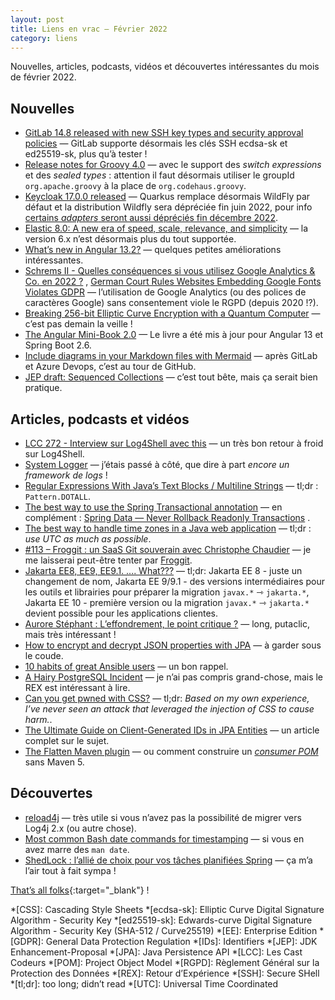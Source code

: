 ```yaml
---
layout: post
title: Liens en vrac — Février 2022
category: liens
---
```


Nouvelles, articles, podcasts, vidéos et découvertes intéressantes du mois de février 2022.

## Nouvelles

- [GitLab 14.8 released with new SSH key types and security approval policies](https://about.gitlab.com/releases/2022/02/22/gitlab-14-8-released/)
  — GitLab supporte désormais les clés SSH ecdsa-sk et ed25519-sk, plus qu’à tester !
- [Release notes for Groovy 4.0](https://groovy-lang.org/releasenotes/groovy-4.0.html)
  — avec le support des _switch expressions_ et des _sealed types_ : attention il faut désormais utiliser le groupId
  `org.apache.groovy` à la place de `org.codehaus.groovy`.
- [Keycloak 17.0.0 released](https://www.keycloak.org/2022/02/keycloak-1700-released)
  — Quarkus remplace désormais WildFly par défaut et la distribution Wildfly sera dépréciée fin juin 2022, pour info
  [certains _adapters_ seront aussi dépréciés fin décembre 2022](https://www.keycloak.org/2022/02/adapter-deprecation).
- [Elastic 8.0: A new era of speed, scale, relevance, and simplicity](https://www.elastic.co/blog/whats-new-elastic-8-0-0)
  — la version 6.x n’est désormais plus du tout supportée.
- [What’s new in Angular 13.2?](https://blog.ninja-squad.com/2022/01/27/what-is-new-angular-13.2/)
  — quelques petites améliorations intéressantes.
- [Schrems II - Quelles conséquences si vous utilisez Google Analytics & Co. en 2022 ?](https://blog.ostraca.fr/schrems-ii-quels-consequences-si-vous-utilisez-google-analytics-and-co.-en-2022/)
  ,
  [German Court Rules Websites Embedding Google Fonts Violates GDPR](https://thehackernews.com/2022/01/german-court-rules-websites-embedding.html)
  — l’utilisation de Google Analytics (ou des polices de caractères Google) sans consentement viole le RGPD (depuis
  2020 !?).
- [Breaking 256-bit Elliptic Curve Encryption with a Quantum Computer](https://www.schneier.com/blog/archives/2022/02/breaking-245-bit-elliptic-curve-encryption-with-a-quantum-computer.html)
  — c’est pas demain la veille !
- [The Angular Mini-Book 2.0](https://www.infoq.com/minibooks/angular-mini-book-v2/)
  — Le livre a été mis à jour pour Angular 13 et Spring Boot 2.6.
- [Include diagrams in your Markdown files with Mermaid](https://github.blog/2022-02-14-include-diagrams-markdown-files-mermaid/)
  — après GitLab et Azure Devops, c’est au tour de GitHub.
- [JEP draft: Sequenced Collections](https://openjdk.java.net/jeps/8280836)
  — c’est tout bête, mais ça serait bien pratique.

## Articles, podcasts et vidéos

- [LCC 272 - Interview sur Log4Shell avec this](https://lescastcodeurs.com/2022/02/12/lcc-272-interview-sur-log4shell-avec-this/)
  — un très bon retour à froid sur Log4Shell.
- [System Logger](https://blog.frankel.ch/system-logger/)
  — j’étais passé à côté, que dire à part _encore un framework de logs_ !
- [Regular Expressions With Java’s Text Blocks / Multiline Strings](https://adambien.blog/roller/abien/entry/regular_expressions_with_java_s)
  — tl;dr : `Pattern.DOTALL`.
- [The best way to use the Spring Transactional annotation](https://vladmihalcea.com/spring-transactional-annotation/)
  — en
  complément : [Spring Data — Never Rollback Readonly Transactions](https://dev.to/kirekov/spring-never-rollback-readonly-transactions-28kb)
  .
- [The best way to handle time zones in a Java web application](https://vladmihalcea.com/time-zones-java-web-application/)
  — tl;dr : _use UTC as much as possible_.
- [#113 – Froggit : un SaaS Git souverain avec Christophe Chaudier](https://www.youtube.com/watch?v=oSKvAGG5bJY)
  — je me laisserai peut-être tenter par [Froggit](https://froggit.fr/).
- [Jakarta EE8, EE9, EE9.1. …. What???](https://ralph.blog.imixs.com/2022/01/17/jakarta-ee8-ee9-ee9-1-what/)
  — tl;dr: Jakarta EE 8 - juste un changement de nom, Jakarta EE 9/9.1 - des versions intermédiaires pour les outils et
  librairies pour préparer la migration `javax.*` ⇾ `jakarta.*`, Jakarta EE 10 - première version ou la
  migration `javax.*` ⇾ `jakarta.*` devient possible pour les applications clientes.
- [Aurore Stéphant : L’effondrement, le point critique ?](https://www.thinkerview.com/aurore-stephant-leffondrement-le-point-critique/)
  — long, putaclic, mais très intéressant !
- [How to encrypt and decrypt JSON properties with JPA](https://vladmihalcea.com/encrypt-decrypt-json-jpa/)
  — à garder sous le coude.
- [10 habits of great Ansible users](https://www.redhat.com/sysadmin/10-great-ansible-practices)
  — un bon rappel.
- [A Hairy PostgreSQL Incident](https://ardentperf.com/2022/02/10/a-hairy-postgresql-incident/)
  — je n’ai pas compris grand-chose, mais le REX est intéressant à lire.
- [Can you get pwned with CSS?](https://scotthelme.co.uk/can-you-get-pwned-with-css/)
  — tl;dr: _Based on my own experience, I’ve never seen an attack that leveraged the injection of CSS to cause harm._.
- [The Ultimate Guide on Client-Generated IDs in JPA Entities](https://www.jpa-buddy.com/blog/the-ultimate-guide-on-client/)
  — un article complet sur le sujet.
- [The Flatten Maven plugin](https://blog.frankel.ch/maven-flatten-plugin/)
  — ou comment construire un [_consumer POM_](https://cwiki.apache.org/confluence/display/MAVEN/Build+vs+Consumer+POM)
  sans Maven 5.

## Découvertes

- [reload4j](https://reload4j.qos.ch/news.html)
  — très utile si vous n’avez pas la possibilité de migrer vers Log4j 2.x (ou autre chose).
- [Most common Bash date commands for timestamping](https://zxq9.com/archives/795)
  — si vous en avez marre des `man date`.
- [ShedLock : l’allié de choix pour vos tâches planifiées Spring](https://blog.ippon.fr/2022/02/28/shedlock-lallie-de-choix-pour-vos-taches-planifiees-spring/)
  — ça m’a l’air tout à fait sympa !

[That’s all folks](https://www.youtube.com/watch?v=k5yaCHEyxMo "The Districts - Young Blood"){:target="_blank"} !

<!-- prettier-ignore-start -->
*[CSS]: Cascading Style Sheets
*[ecdsa-sk]: Elliptic Curve Digital Signature Algorithm - Security Key
*[ed25519-sk]: Edwards-curve Digital Signature Algorithm - Security Key (SHA-512 / Curve25519)
*[EE]: Enterprise Edition
*[GDPR]: General Data Protection Regulation
*[IDs]: Identifiers
*[JEP]: JDK Enhancement-Proposal
*[JPA]: Java Persistence API
*[LCC]: Les Cast Codeurs
*[POM]: Project Object Model
*[RGPD]: Règlement Général sur la Protection des Données
*[REX]: Retour d’Expérience
*[SSH]: Secure SHell
*[tl;dr]: too long; didn’t read
*[UTC]: Universal Time Coordinated
<!-- prettier-ignore-end -->
